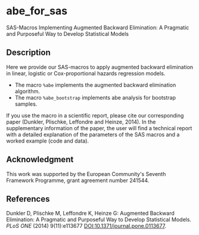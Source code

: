 # abe_for_sas

SAS-Macros Implementing Augmented Backward Elimination: A Pragmatic and Purposeful Way to Develop Statistical Models

## Description

Here we provide our SAS-macros to apply augmented backward elimination in linear, logistic or Cox-proportional hazards regression models.

- The macro `%abe` implements the augmented backward elimination algorithm. 
- The macro `%abe_bootstrap` implements abe analysis for bootstrap samples.

If you use the macro in a scientific report, please cite our corresponding paper (Dunkler, Plischke, Leffondre and Heinze, 2014). 
In the supplementary information of the paper, the user will find a technical report with a detailed explanation of the parameters of the SAS macros and a worked example (code and data).

## Acknowledgment

This work was supported by the European Community's Seventh Framework Programme, grant agreement number 241544.

## References

Dunkler D, Plischke M, Leffondre K, Heinze G: Augmented Backward Elimination: A Pragmatic and Purposeful Way to Develop Statistical Models. *PLoS ONE* (2014) 9(11):e113677 [DOI:10.1371/journal.pone.0113677](https://doi.org/doi:10.1371/journal.pone.0113677).
